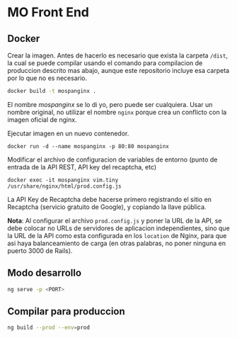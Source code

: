 # MO Front End



## Docker

Crear la imagen. Antes de hacerlo es necesario que exista la carpeta `/dist`, la cual se puede compilar usando el comando para compilacion de produccion descrito mas abajo, aunque este repositorio incluye esa carpeta por lo que no es necesario.

```bash
docker build -t mospanginx .
```

El nombre *mospanginx* se lo di yo, pero puede ser cualquiera. Usar un nombre original, no utilizar el nombre `nginx` porque crea un conflicto con la imagen oficial de nginx.

Ejecutar imagen en un nuevo contenedor.

```
docker run -d --name mospanginx -p 80:80 mospanginx
```

Modificar el archivo de configuracion de variables de entorno (punto de entrada de la API REST, API key del recaptcha, etc)

```
docker exec -it mospanginx vim.tiny /usr/share/nginx/html/prod.config.js
```

La API Key de Recaptcha debe hacerse primero registrando el sitio en Recaptcha (servicio gratuito de Google), y copiando la llave pública.

**Nota**: Al configurar el archivo `prod.config.js` y poner la URL de la API, se debe colocar no URLs de servidores de aplicacion independientes, sino que la URL de la API como esta configurada en los `location` de Nginx, para que asi haya balanceamiento de carga (en otras palabras, no poner ninguna en puerto 3000 de Rails).


## Modo desarrollo


```bash
ng serve -p <PORT>
```


## Compilar para produccion

```bash
ng build --prod --env=prod
```

